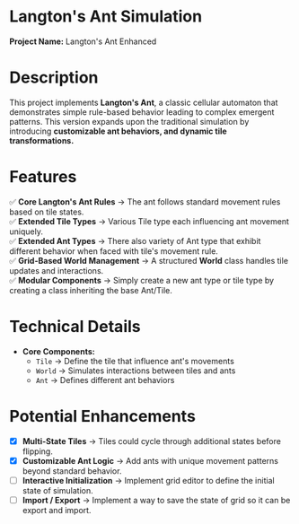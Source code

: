 # **Langton's Ant Simulation**

**Project Name:** Langton's Ant Enhanced  

# Description
This project implements **Langton's Ant**, a classic cellular automaton that demonstrates simple rule-based behavior leading to complex emergent patterns. This version expands upon the traditional simulation by introducing **customizable ant behaviors, and dynamic tile transformations.**

# **Features**

✅ **Core Langton's Ant Rules** → The ant follows standard movement rules based on tile states.  
✅ **Extended Tile Types** → Various Tile type each influencing ant movement uniquely.  
✅ **Extended Ant Types** → There also variety of Ant type that exhibit different behavior when faced with tile's movement rule.  
✅ **Grid-Based World Management** → A structured **World** class handles tile updates and interactions.  
✅ **Modular Components** → Simply create a new ant type or tile type by creating a class inheriting the base Ant/Tile.  

# **Technical Details**

- **Core Components:**
    - `Tile` → Define the tile that influence ant's movements
    - `World` → Simulates interactions between tiles and ants
    - `Ant` → Defines different ant behaviors

# **Potential Enhancements**

- [x] **Multi-State Tiles** → Tiles could cycle through additional states before flipping.  
- [x] **Customizable Ant Logic** → Add ants with unique movement patterns beyond standard behavior.  
- [ ] **Interactive Initialization** → Implement grid editor to define the initial state of simulation.
- [ ] **Import / Export** → Implement a way to save the state of grid so it can be export and import.
